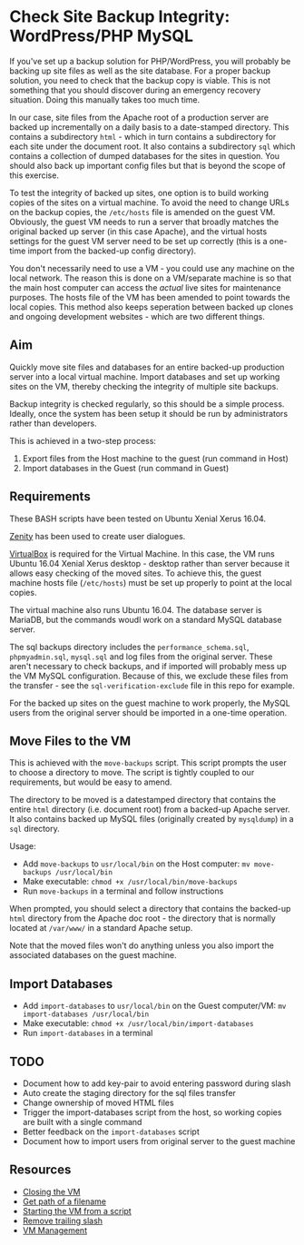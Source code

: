 Check Site Backup Integrity: WordPress/PHP MySQL
================================================

If you've set up a backup solution for PHP/WordPress, you will probably be backing up site files as well as the site database. For a proper backup solution, you need to check that the backup copy is viable. This is not something that you should discover during an emergency recovery situation. Doing this manually takes too much time.

In our case, site files from the Apache root of a production server are backed up incrementally on a daily basis to a date-stamped directory. This contains a subdirectory `html` - which in turn contains a subdirectory for each site under the document root. It also contains a subdirectory `sql` which contains a collection of dumped databases for the sites in question. You should also back up important config files but that is beyond the scope of this exercise.

To test the integrity of backed up sites, one option is to build working copies of the sites on a virtual machine. To avoid the need to change URLs on the backup copies, the `/etc/hosts` file is amended on the guest VM. Obviously, the guest VM needs to run a server that broadly matches the original backed up server (in this case Apache), and the virtual hosts settings for the guest VM server need to be set up correctly (this is a one-time import from the backed-up config directory).

You don't necessarily need to use a VM - you could use any machine on the local network. The reason this is done on a VM/separate machine is so that the main host computer can access the *actual* live sites for maintenance purposes. The hosts file of the VM has been amended to point towards the local copies. This method also keeps seperation between backed up clones and ongoing development websites - which are two different things.

## Aim
Quickly move site files and databases for an entire backed-up production server into a local virtual machine. Import databases and set up working sites on the VM, thereby checking the integrity of multiple site backups.

Backup integrity is checked regularly, so this should be a simple process. Ideally, once the system has been setup it should be run by administrators rather than developers.

This is achieved in a two-step process:

1. Export files from the Host machine to the guest (run command in Host)
2. Import databases in the Guest (run command in Guest)

## Requirements
These BASH scripts have been tested on Ubuntu Xenial Xerus 16.04.

[Zenity](https://help.gnome.org/users/zenity/stable/intro.html.en) has been used to create user dialogues.

[VirtualBox](https://www.virtualbox.org/) is required for the Virtual Machine. In this case, the VM runs Ubuntu 16.04 Xenial Xerus desktop - desktop rather than server because it allows easy checking of the moved sites. To achieve this, the guest machine hosts file (`/etc/hosts`) must be set up properly to point at the local copies.

The virtual machine also runs Ubuntu 16.04. The database server is MariaDB, but the commands woudl work on a standard MySQL database server.

The sql backups directory includes the `performance_schema.sql`, `phpmyadmin.sql`, `mysql.sql` and log files from the original server. These aren't necessary to check backups, and if imported will probably mess up the VM MySQL configuration. Because of this, we exclude these files from the transfer - see the `sql-verification-exclude` file in this repo for example.

For the backed up sites on the guest machine to work properly, the MySQL users from the original server should be imported in a one-time operation.

## Move Files to the VM
This is achieved with the `move-backups` script. This script prompts the user to choose a directory to move. The script is tightly coupled to our requirements, but would be easy to amend.

The directory to be moved is a datestamped directory that contains the entire
`html` directory (i.e. document root) from a backed-up Apache server. It also contains backed up MySQL files (originally created by `mysqldump`) in a `sql` directory.

Usage:

- Add `move-backups` to `usr/local/bin` on the Host computer: `mv move-backups /usr/local/bin`
- Make executable: `chmod +x /usr/local/bin/move-backups`
- Run `move-backups` in a terminal and follow instructions

When prompted, you should select a directory that contains the backed-up `html`
directory from the Apache doc root - the directory that is normally located
at `/var/www/` in a standard Apache setup.

Note that the moved files won't do anything unless you also import the
associated databases on the guest machine.

## Import Databases
- Add `import-databases` to `usr/local/bin` on the Guest computer/VM: `mv import-databases /usr/local/bin`
- Make executable: `chmod +x /usr/local/bin/import-databases`
- Run `import-databases` in a terminal

## TODO
- Document how to add key-pair to avoid entering password during slash
- Auto create the staging directory for the sql files transfer
- Change ownership of moved HTML files
- Trigger the import-databases script from the host, so working copies are built with a single command
- Better feedback on the `import-databases` script
- Document how to import users from original server to the guest machine

Resources
---------
* [Closing the VM](https://www.virtualbox.org/manual/ch08.htmlvboxmanage-controlvm)
* [Get path of a filename](http://stackoverflow.com/a/10274182)
* [Starting the VM from a script](https://www.virtualbox.org/manual/ch08.htmlvboxmanage-startvm)
* [Remove trailing slash](http://stackoverflow.com/a/19485757)
* [VM Management](http://ubuntuforums.org/archive/index.php/t-1078689.html)
